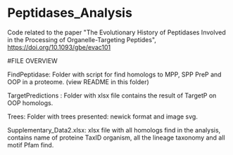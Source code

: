 # Peptidases_Analysis
Code related to the paper "The Evolutionary History of Peptidases Involved in the Processing of Organelle-Targeting Peptides", https://doi.org/10.1093/gbe/evac101

#FILE OVERVIEW

FindPeptidase: Folder with script for find homologs to MPP, SPP PreP and OOP in a proteome. (view README in this folder)

TargetPredictions : Folder with xlsx file contains the result of TargetP on OOP homologs.

Trees: Folder with trees presented: newick format and image svg.

Supplementary_Data2.xlsx: xlsx file with all homologs find in the analysis, contains name of proteine TaxID organism, all the lineage taxonomy and all motif Pfam find.
